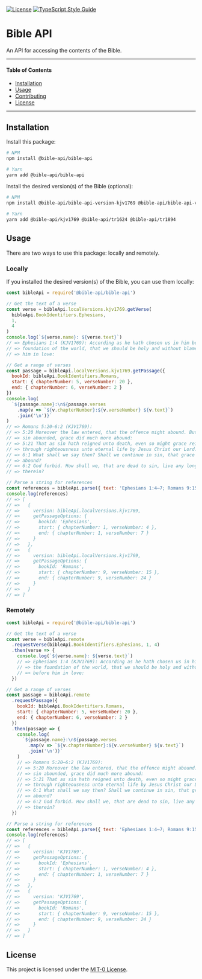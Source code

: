 [![License](https://badgen.net/github/license/gimjb/bible-api-local)](../LICENSE.md)
[![TypeScript Style Guide](https://badgen.net/badge/code%20style/ts-standard/blue?icon=typescript)](https://github.com/standard/ts-standard)

# Bible API

An API for accessing the contents of the Bible.

---

#### Table of Contents

- [Installation](#installation)
- [Usage](#usage)
- [Contributing](#contributing)
- [License](#license)

---

## Installation

Install this package:

```sh
# NPM
npm install @bible-api/bible-api

# Yarn
yarn add @bible-api/bible-api
```

Install the desired version(s) of the Bible (optional):

```sh
# NPM
npm install @bible-api/bible-api-version-kjv1769 @bible-api/bible-api-version-tr1624 @bible-api/bible-api-version-tr1894

# Yarn
yarn add @bible-api/kjv1769 @bible-api/tr1624 @bible-api/tr1894
```

## Usage

There are two ways to use this package: locally and remotely.

### Locally

If you installed the desired version(s) of the Bible, you can use them locally:

```js
const bibleApi = require('@bible-api/bible-api')

// Get the text of a verse
const verse = bibleApi.localVersions.kjv1769.getVerse(
  bibleApi.BookIdentifiers.Ephesians,
  1,
  4
)
console.log(`${verse.name}: ${verse.text}`)
// => Ephesians 1:4 (KJV1769): According as he hath chosen us in him before the
// => foundation of the world, that we should be holy and without blame before
// => him in love:

// Get a range of verses
const passage = bibleApi.localVersions.kjv1769.getPassage({
  bookId: bibleApi.BookIdentifiers.Romans,
  start: { chapterNumber: 5, verseNumber: 20 },
  end: { chapterNumber: 6, verseNumber: 2 }
})
console.log(
  `${passage.name}:\n${passage.verses
    .map(v => `${v.chapterNumber}:${v.verseNumber} ${v.text}`)
    .join('\n')}`
)
// => Romans 5:20–6:2 (KJV1769):
// => 5:20 Moreover the law entered, that the offence might abound. But where
// => sin abounded, grace did much more abound:
// => 5:21 That as sin hath reigned unto death, even so might grace reign
// => through righteousness unto eternal life by Jesus Christ our Lord.
// => 6:1 What shall we say then? Shall we continue in sin, that grace may
// => abound?
// => 6:2 God forbid. How shall we, that are dead to sin, live any longer
// => therein?

// Parse a string for references
const references = bibleApi.parse({ text: 'Ephesians 1:4–7; Romans 9:15–24' })
console.log(references)
// => [
// =>   {
// =>     version: bibleApi.localVersions.kjv1769,
// =>     getPassageOptions: {
// =>       bookId: 'Ephesians',
// =>       start: { chapterNumber: 1, verseNumber: 4 },
// =>       end: { chapterNumber: 1, verseNumber: 7 }
// =>     }
// =>   },
// =>   {
// =>     version: bibleApi.localVersions.kjv1769,
// =>     getPassageOptions: {
// =>       bookId: 'Romans',
// =>       start: { chapterNumber: 9, verseNumber: 15 },
// =>       end: { chapterNumber: 9, verseNumber: 24 }
// =>     }
// =>   }
// => ]
```

### Remotely

```js
const bibleApi = require('@bible-api/bible-api')

// Get the text of a verse
const verse = bibleApi.remote
  .requestVerse(bibleApi.BookIdentifiers.Ephesians, 1, 4)
  .then(verse => {
    console.log(`${verse.name}: ${verse.text}`)
    // => Ephesians 1:4 (KJV1769): According as he hath chosen us in him before
    // => the foundation of the world, that we should be holy and without blame
    // => before him in love:
  })

// Get a range of verses
const passage = bibleApi.remote
  .requestPassage({
    bookId: bibleApi.BookIdentifiers.Romans,
    start: { chapterNumber: 5, verseNumber: 20 },
    end: { chapterNumber: 6, verseNumber: 2 }
  })
  .then(passage => {
    console.log(
      `${passage.name}:\n${passage.verses
        .map(v => `${v.chapterNumber}:${v.verseNumber} ${v.text}`)
        .join('\n')}`
    )
    // => Romans 5:20–6:2 (KJV1769):
    // => 5:20 Moreover the law entered, that the offence might abound. But where
    // => sin abounded, grace did much more abound:
    // => 5:21 That as sin hath reigned unto death, even so might grace reign
    // => through righteousness unto eternal life by Jesus Christ our Lord.
    // => 6:1 What shall we say then? Shall we continue in sin, that grace may
    // => abound?
    // => 6:2 God forbid. How shall we, that are dead to sin, live any longer
    // => therein?
  })

// Parse a string for references
const references = bibleApi.parse({ text: 'Ephesians 1:4–7; Romans 9:15–24' })
console.log(references)
// => [
// =>   {
// =>     version: 'KJV1769',
// =>     getPassageOptions: {
// =>       bookId: 'Ephesians',
// =>       start: { chapterNumber: 1, verseNumber: 4 },
// =>       end: { chapterNumber: 1, verseNumber: 7 }
// =>     }
// =>   },
// =>   {
// =>     version: 'KJV1769',
// =>     getPassageOptions: {
// =>       bookId: 'Romans',
// =>       start: { chapterNumber: 9, verseNumber: 15 },
// =>       end: { chapterNumber: 9, verseNumber: 24 }
// =>     }
// =>   }
// => ]
```

## License

This project is licensed under the [MIT-0 License](../LICENSE.md).
